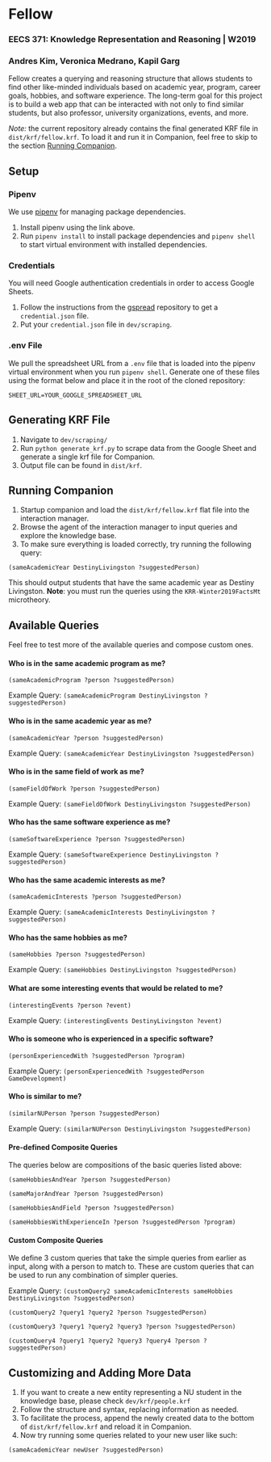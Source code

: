 # Fellow
### EECS 371: Knowledge Representation and Reasoning | W2019
### Andres Kim, Veronica Medrano, Kapil Garg 
Fellow creates a querying and reasoning structure that allows students to find other like-minded individuals based on academic year, program, career goals, hobbies, and software experience. The long-term goal for this project is to build a web app that can be interacted with not only to find similar students, but also professor, university organizations, events, and more.

_Note:_ the current repository already contains the final generated KRF file in `dist/krf/fellow.krf`. To load it and run it in Companion, feel free to skip to the section [Running Companion](#running-companion).

## Setup
### Pipenv
We use [pipenv](https://github.com/pypa/pipenv) for managing package dependencies.

1. Install pipenv using the link above.
2. Run `pipenv install` to install package dependencies and `pipenv shell` to start virtual environment with installed dependencies.

### Credentials
You will need Google authentication credentials in order to access Google Sheets.

1. Follow the instructions from the [gspread](https://github.com/burnash/gspread) repository to get a `credential.json` file.
2. Put your `credential.json` file in `dev/scraping`.

### .env File
We pull the spreadsheet URL from a `.env` file that is loaded into the pipenv virtual environment when you run `pipenv shell`. Generate one of these files using the format below and place it in the root of the cloned repository:
```
SHEET_URL=YOUR_GOOGLE_SPREADSHEET_URL
```

## Generating KRF File
1. Navigate to `dev/scraping/`
2. Run `python generate_krf.py` to scrape data from the Google Sheet and generate a single krf file for Companion.
3. Output file can be found in `dist/krf`.

## Running Companion
1. Startup companion and load the `dist/krf/fellow.krf` flat file into the interaction manager.
2. Browse the agent of the interaction manager to input queries and explore the knowledge base.
3. To make sure everything is loaded correctly, try running the following query:
```
(sameAcademicYear DestinyLivingston ?suggestedPerson)
```
This should output students that have the same academic year as Destiny Livingston. **Note**: you must run the queries using the `KRR-Winter2019FactsMt` microtheory.

## Available Queries
Feel free to test more of the available queries and compose custom ones.

####  Who is in the same academic program as me?
```
(sameAcademicProgram ?person ?suggestedPerson)
```
Example Query: `(sameAcademicProgram DestinyLivingston ?suggestedPerson)`

#### Who is in the same academic year as me?
```
(sameAcademicYear ?person ?suggestedPerson)
```
Example Query: `(sameAcademicYear DestinyLivingston ?suggestedPerson)`

#### Who is in the same field of work as me?
```
(sameFieldOfWork ?person ?suggestedPerson)
```
Example Query: `(sameFieldOfWork DestinyLivingston ?suggestedPerson)`

#### Who has the same software experience as me?
```
(sameSoftwareExperience ?person ?suggestedPerson)
```
Example Query: `(sameSoftwareExperience DestinyLivingston ?suggestedPerson)`

#### Who has the same academic interests as me?
```
(sameAcademicInterests ?person ?suggestedPerson)
```
Example Query: `(sameAcademicInterests DestinyLivingston ?suggestedPerson)`

#### Who has the same hobbies as me?
```
(sameHobbies ?person ?suggestedPerson)
```
Example Query: `(sameHobbies DestinyLivingston ?suggestedPerson)`

#### What are some interesting events that would be related to me?
```
(interestingEvents ?person ?event)
```
Example Query: `(interestingEvents DestinyLivingston ?event)`

#### Who is someone who is experienced in a specific software?
```
(personExperiencedWith ?suggestedPerson ?program)
```
Example Query: `(personExperiencedWith ?suggestedPerson GameDevelopment)`

#### Who is similar to me?
```
(similarNUPerson ?person ?suggestedPerson)
```
Example Query: `(similarNUPerson DestinyLivingston ?suggestedPerson)`

#### Pre-defined Composite Queries
The queries below are compositions of the basic queries listed above:
```
(sameHobbiesAndYear ?person ?suggestedPerson)
```
```
(sameMajorAndYear ?person ?suggestedPerson)
```
```
(sameHobbiesAndField ?person ?suggestedPerson)
```
```
(sameHobbiesWithExperienceIn ?person ?suggestedPerson ?program)
```

#### Custom Composite Queries
We define 3 custom queries that take the simple queries from earlier as input, along with a person to match to. These are custom queries that can be used to run any combination of simpler queries.


Example Query: `(customQuery2 sameAcademicInterests sameHobbies DestinyLivingston ?suggestedPerson)`
```
(customQuery2 ?query1 ?query2 ?person ?suggestedPerson)
```
```
(customQuery3 ?query1 ?query2 ?query3 ?person ?suggestedPerson)
```
```
(customQuery4 ?query1 ?query2 ?query3 ?query4 ?person ?suggestedPerson)
```

## Customizing and Adding More Data
1. If you want to create a new entity representing a NU student in the knowledge base, please check `dev/krf/people.krf`
2. Follow the structure and syntax, replacing information as needed.
3. To facilitate the process, append the newly created data to the bottom of `dist/krf/fellow.krf` and reload it in Companion.
4. Now try running some queries related to your new user like such:
```
(sameAcademicYear newUser ?suggestedPerson)
```
